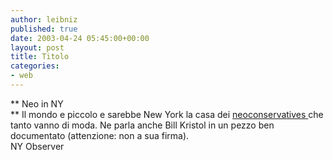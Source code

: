 ```yaml
---
author: leibniz
published: true
date: 2003-04-24 05:45:00+00:00
layout: post
title: Titolo
categories:
- web
---
```


   ** Neo in NY   
** Il mondo e piccolo e sarebbe New York la casa dei  [   neoconservatives ](http://www.observer.com/pages/frontpage6.asp)che tanto vanno di moda. Ne parla anche Bill Kristol in un pezzo ben documentato (attenzione: non a sua firma).   
  NY Observer
